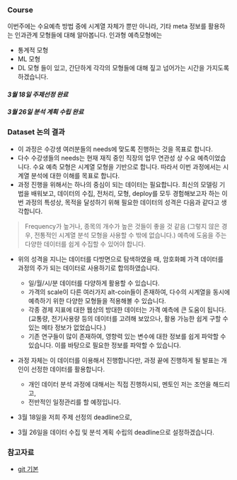 ### Course

이번주에는 수요예측 방법 중에 시계열 자체가 뿐만 아니라, 기타 meta 정보를 활용하는 인과관계 모형들에 대해 알아봅니다.
인과형 예측모형에는
  - 통계적 모형
  - ML 모형
  - DL 모형
들이 있고, 간단하게 각각의 모형들에 대해 짚고 넘어가는 시간을 가지도록 하겠습니다.

#### *3월 18일 주제선정 완료*
#### *3월 26일 분석 계획 수립 완료*

### Dataset 논의 결과

- 이 과정은 수강생 여러분들의 needs에 맞도록 진행하는 것을 목표로 합니다.
- 다수 수강생들의 needs는 현재 재직 중인 직장의 업무 연관성 상 수요 예측이었습니다. 수요 예측 모형은 시계열 모형을 기반으로 합니다. 따라서 이번 과정에서는 시계열 분석에 대한 이해를 목표로 합니다.
- 과정 진행을 위해서는 하나의 중심이 되는 데이터는 필요합니다. 최신의 모델링 기법을 배워보고, 데이터의 수집, 전처리, 모형, deploy를 모두 경험해보고자 하는 이번 과정의 특성상, 목적을 달성하기 위해 필요한 데이터의 성격은 다음과 같다고 생각합니다.

> Frequency가 높거나, 종목의 개수가 높은 것들이 좋을 것 같음 (그렇지 않은 경우, 전통적인 시계열 분석 모형을 사용할 수 밖에 없습니다.)
> 예측에 도움을 주는 다양한 데이터를 쉽게 수집할 수 있어야 합니다.

- 위의 성격을 지니는 데이터를 다방면으로 탐색하였을 때, 암호화폐 가격 데이터를 과정의 주가 되는 데이터로 사용하기로 합의하였습니다.
  - 일/월/시/분 데이터를 다양하게 활용할 수 있습니다.
  - 가격의 scale이 다른 여러가지 alt-coin들이 존재하여, 다수의 시계열을 동시에 예측하기 위한 다양한 모형들을 적용해볼 수 있습니다.
  - 각종 경제 지표에 대한 웹상의 방대한 데이터는 가격 예측에 큰 도움이 됩니다. (교통량, 전기사용량 등의 데이터를 고려해 보았으나, 활용 가능한 쉽게 구할 수 있는 메타 정보가 없었습니다.)
  - 기존 연구들이 많이 존재하여, 영향력 있는 변수에 대한 정보를 쉽게 파악할 수 있습니다. 이를 바탕으로 필요한 정보를 파악할 수 있습니다.
  
- 과정 자체는 이 데이터를 이용해서 진행합니다만, 과정 끝에 진행하게 될 발표는 개인이 선정한 데이터를 활용합니다.
  - 개인 데이터 분석 과정에 대해서는 직접 진행하시되, 멘토인 저는 조언을 해드리고,
  - 전반적인 일정관리를 할 예정입니다.

- 3월 18일을 저희 주제 선정의 deadline으로,
- 3월 26일을 데이터 수집 및 분석 계획 수립의 deadline으로 설정하겠습니다.


### 참고자료
- [git 기본](https://sabarada.tistory.com/75)
